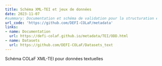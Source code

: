 ```yaml
---
title: Schéma XML-TEI et jeux de données
date: 2023-11-07
#summary: Documentation et schéma de validation pour la structuration en XML-TEI au format COLaF des données textuelles traitées par le projet.<br/> Premiers jeux de données (de langues, genres et périodes différents).
url_code: 'https://github.com/DEFI-COLaF/metadata'
links:
- name: Documentation
  url: https://defi-colaf.github.io/metadata/TEI/ODD.html
- name: Datasets
  url: https://github.com/DEFI-COLaF/Datasets_text 
---
```

Schéma COLaF XML-TEI pour données textuelles
